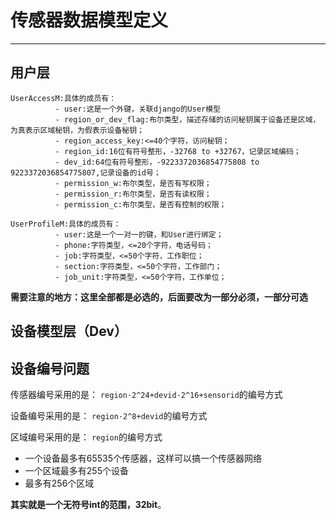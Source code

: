# 传感器数据模型定义 #

----------

## 用户层 ##

    UserAccessM:具体的成员有：
              - user:这是一个外键，关联django的User模型
              - region_or_dev_flag:布尔类型，描述存储的访问秘钥属于设备还是区域，为真表示区域秘钥，为假表示设备秘钥；
              - region_access_key:<=40个字符，访问秘钥；
              - region_id:16位有符号整形，-32768 to +32767，记录区域编码；
              - dev_id:64位有符号整形，-9223372036854775808 to 9223372036854775807,记录设备的id号；
              - permission_w:布尔类型，是否有写权限；
              - permission_r:布尔类型，是否有读权限；
              - permission_c:布尔类型，是否有控制的权限；

    UserProfileM:具体的成员有：
			  - user:这是一个一对一的键，和User进行绑定；
			  - phone:字符类型，<=20个字符，电话号码；
			  - job:字符类型，<=50个字符，工作职位；
			  - section:字符类型，<=50个字符，工作部门；
			  - job_unit:字符类型，<=50个字符，工作单位；

**需要注意的地方：这里全部都是必选的，后面要改为一部分必须，一部分可选**
## 设备模型层（Dev） ##




## 设备编号问题 ##

传感器编号采用的是： `region·2^24+devid·2^16+sensorid`的编号方式

设备编号采用的是： `region·2^8+devid`的编号方式

区域编号采用的是： `region`的编号方式

- 一个设备最多有65535个传感器，这样可以搞一个传感器网络
- 一个区域最多有255个设备
- 最多有256个区域

**其实就是一个无符号int的范围，32bit**。